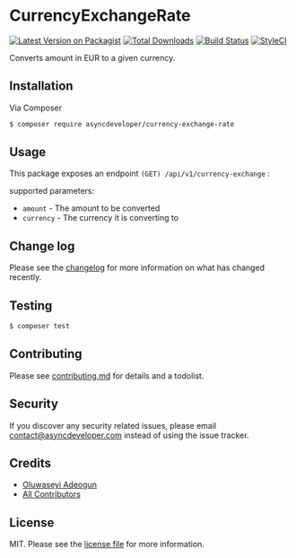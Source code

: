 # CurrencyExchangeRate

[![Latest Version on Packagist][ico-version]][link-packagist]
[![Total Downloads][ico-downloads]][link-downloads]
[![Build Status][ico-travis]][link-travis]
[![StyleCI][ico-styleci]][link-styleci]

Converts amount in EUR to a given currency.

## Installation

Via Composer

``` bash
$ composer require asyncdeveloper/currency-exchange-rate
```

## Usage

This package exposes an endpoint `(GET) /api/v1/currency-exchange` :

supported parameters:
-   `amount` - The amount to be converted
-   `currency` - The currency it is converting to

## Change log

Please see the [changelog](changelog.md) for more information on what has changed recently.

## Testing

``` bash
$ composer test
```

## Contributing

Please see [contributing.md](contributing.md) for details and a todolist.

## Security

If you discover any security related issues, please email contact@asyncdeveloper.com instead of using the issue tracker.

## Credits

- [Oluwaseyi Adeogun][link-author]
- [All Contributors][link-contributors]

## License

MIT. Please see the [license file](license.md) for more information.

[ico-version]: https://img.shields.io/packagist/v/asyncdeveloper/currency-exchange-rate.svg?style=flat-square
[ico-downloads]: https://img.shields.io/packagist/dt/asyncdeveloper/currency-exchange-rate.svg?style=flat-square
[ico-travis]: https://img.shields.io/travis/asyncdeveloper/currency-exchange-rate/master.svg?style=flat-square
[ico-styleci]: https://styleci.io/repos/12345678/shield

[link-packagist]: https://packagist.org/packages/asyncdeveloper/currency-exchange-rate
[link-downloads]: https://packagist.org/packages/asyncdeveloper/currency-exchange-rate
[link-travis]: https://travis-ci.org/asyncdeveloper/currency-exchange-rate
[link-styleci]: https://styleci.io/repos/12345678
[link-author]: https://github.com/asyncdeveloper
[link-contributors]: ../../contributors
